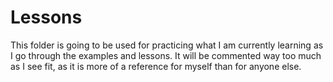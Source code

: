 # Lessons

This folder is going to be used for practicing what I am currently learning as I go through the examples and lessons. It will be commented way too much as I see fit, as it is more of a reference for myself than for anyone else.